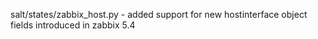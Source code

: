 salt/states/zabbix_host.py - added support for new hostinterface object fields introduced in zabbix 5.4
